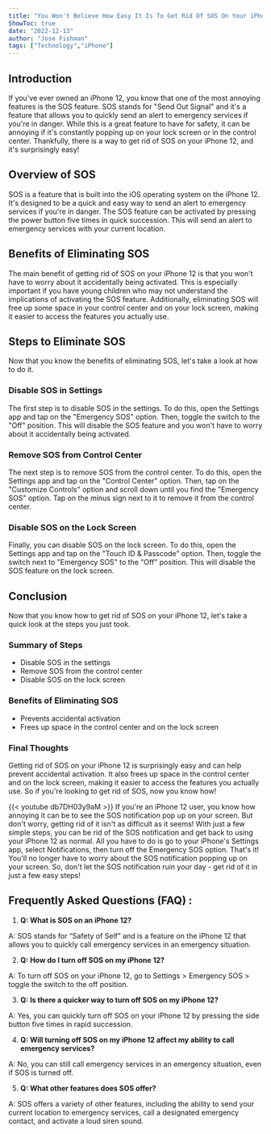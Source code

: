 ```yaml
---
title: "You Won't Believe How Easy It Is To Get Rid Of SOS On Your iPhone 12!"
ShowToc: true 
date: "2022-12-13"
author: "Jose Fishman" 
tags: ["Technology","iPhone"]
---
```

## Introduction

If you've ever owned an iPhone 12, you know that one of the most annoying features is the SOS feature. SOS stands for "Send Out Signal" and it's a feature that allows you to quickly send an alert to emergency services if you're in danger. While this is a great feature to have for safety, it can be annoying if it's constantly popping up on your lock screen or in the control center. Thankfully, there is a way to get rid of SOS on your iPhone 12, and it's surprisingly easy! 

## Overview of SOS

SOS is a feature that is built into the iOS operating system on the iPhone 12. It's designed to be a quick and easy way to send an alert to emergency services if you're in danger. The SOS feature can be activated by pressing the power button five times in quick succession. This will send an alert to emergency services with your current location. 

## Benefits of Eliminating SOS

The main benefit of getting rid of SOS on your iPhone 12 is that you won't have to worry about it accidentally being activated. This is especially important if you have young children who may not understand the implications of activating the SOS feature. Additionally, eliminating SOS will free up some space in your control center and on your lock screen, making it easier to access the features you actually use. 

## Steps to Eliminate SOS

Now that you know the benefits of eliminating SOS, let's take a look at how to do it. 

### Disable SOS in Settings

The first step is to disable SOS in the settings. To do this, open the Settings app and tap on the "Emergency SOS" option. Then, toggle the switch to the "Off" position. This will disable the SOS feature and you won't have to worry about it accidentally being activated. 

### Remove SOS from Control Center

The next step is to remove SOS from the control center. To do this, open the Settings app and tap on the "Control Center" option. Then, tap on the "Customize Controls" option and scroll down until you find the "Emergency SOS" option. Tap on the minus sign next to it to remove it from the control center. 

### Disable SOS on the Lock Screen

Finally, you can disable SOS on the lock screen. To do this, open the Settings app and tap on the "Touch ID & Passcode" option. Then, toggle the switch next to "Emergency SOS" to the "Off" position. This will disable the SOS feature on the lock screen. 

## Conclusion

Now that you know how to get rid of SOS on your iPhone 12, let's take a quick look at the steps you just took. 

### Summary of Steps

- Disable SOS in the settings
- Remove SOS from the control center
- Disable SOS on the lock screen

### Benefits of Eliminating SOS

- Prevents accidental activation
- Frees up space in the control center and on the lock screen

### Final Thoughts

Getting rid of SOS on your iPhone 12 is surprisingly easy and can help prevent accidental activation. It also frees up space in the control center and on the lock screen, making it easier to access the features you actually use. So if you're looking to get rid of SOS, now you know how!

{{< youtube db7DH03y9aM >}} 
If you're an iPhone 12 user, you know how annoying it can be to see the SOS notification pop up on your screen. But don't worry, getting rid of it isn't as difficult as it seems! With just a few simple steps, you can be rid of the SOS notification and get back to using your iPhone 12 as normal. All you have to do is go to your iPhone's Settings app, select Notifications, then turn off the Emergency SOS option. That's it! You'll no longer have to worry about the SOS notification popping up on your screen. So, don't let the SOS notification ruin your day - get rid of it in just a few easy steps!

## Frequently Asked Questions (FAQ) :
1. **Q: What is SOS on an iPhone 12?**

A: SOS stands for “Safety of Self” and is a feature on the iPhone 12 that allows you to quickly call emergency services in an emergency situation.

2. **Q: How do I turn off SOS on my iPhone 12?**

A: To turn off SOS on your iPhone 12, go to Settings > Emergency SOS > toggle the switch to the off position.

3. **Q: Is there a quicker way to turn off SOS on my iPhone 12?**

A: Yes, you can quickly turn off SOS on your iPhone 12 by pressing the side button five times in rapid succession.

4. **Q: Will turning off SOS on my iPhone 12 affect my ability to call emergency services?**

A: No, you can still call emergency services in an emergency situation, even if SOS is turned off.

5. **Q: What other features does SOS offer?**

A: SOS offers a variety of other features, including the ability to send your current location to emergency services, call a designated emergency contact, and activate a loud siren sound.


